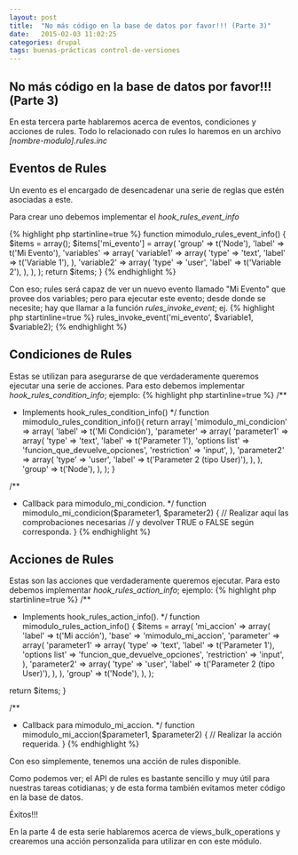 ```yaml
---
layout: post
title:  "No más código en la base de datos por favor!!! (Parte 3)"
date:   2015-02-03 11:02:25
categories: drupal
tags: buenas-prácticas control-de-versiones
---
```


## No más código en la base de datos por favor!!! (Parte 3)

En esta tercera parte hablaremos acerca de eventos, condiciones y acciones de rules.
Todo lo relacionado con rules lo haremos en un archivo *[nombre-modulo].rules.inc*

## Eventos de Rules

Un evento es el encargado de desencadenar una serie de reglas que estén asociadas a este.

Para crear uno debemos implementar el *hook_rules_event_info*

{% highlight php startinline=true %}
function mimodulo_rules_event_info() {
  $items = array();
  $items['mi_evento'] = array(
    'group' => t('Node'),
    'label' => t('Mi Evento'),
    'variables' => array(
      'variable1' => array(
        'type' => 'text',
        'label' => t('Variable 1'),
      ),
      'variable2' => array(
        'type' => 'user',
        'label' => t('Variable 2'),
      ),
    ),
  );
  return $items;
}
{% endhighlight %}

Con eso; rules será capaz de ver un nuevo evento llamado "Mi Evento" que provee dos variables; pero para ejecutar este evento; desde donde se necesite; hay que llamar a la función *rules_invoke_event*; ej.
{% highlight php startinline=true %}
rules_invoke_event('mi_evento', $variable1, $variable2);
{% endhighlight %}

## Condiciones de Rules

Estas se utilizan para asegurarse de que verdaderamente queremos ejecutar una serie de acciones.
Para esto debemos implementar *hook_rules_condition_info*; ejemplo:
{% highlight php startinline=true %}
/**
 * Implements hook_rules_condition_info()
 */
function mimodulo_rules_condition_info(){
  return array(
    'mimodulo_mi_condicion' => array(
      'label' => t('Mi Condición'),
      'parameter' => array(
        'parameter1' => array(
          'type' => 'text',
          'label' => t('Parameter 1'),
          'options list' => 'funcion_que_devuelve_opciones',
          'restriction' => 'input',
        ),
        'parameter2' => array(
          'type' => 'user',
          'label' => t('Parameter 2 (tipo User)'),
        ),
      ),
      'group' => t('Node'),
    ),
  );
}

/**
 * Callback para mimodulo_mi_condicion.
 */
function mimodulo_mi_condicion($parameter1, $parameter2) {
  // Realizar aquí las comprobaciones necesarias
  // y devolver TRUE o FALSE según corresponda.
}
{% endhighlight %}
## Acciones de Rules

Estas son las acciones que verdaderamente queremos ejecutar.
Para esto debemos implementar *hook_rules_action_info*; ejemplo:
{% highlight php startinline=true %}
/**
 * Implements hook_rules_action_info().
 */
function mimodulo_rules_action_info() {
  $items = array(
    'mi_accion' => array(
      'label' => t('Mi acción'),
      'base' => 'mimodulo_mi_accion',
      'parameter' => array(
        'parameter1' => array(
          'type' => 'text',
          'label' => t('Parameter 1'),
          'options list' => 'funcion_que_devuelve_opciones',
          'restriction' => 'input',
        ),
        'parameter2' => array(
          'type' => 'user',
          'label' => t('Parameter 2 (tipo User)'),
        ),
      ),
      'group' => t('Node'),
    ),
  );

  return $items;
}

/**
 * Callback para mimodulo_mi_accion.
 */
function mimodulo_mi_accion($parameter1, $parameter2) {
  // Realizar la acción requerida.
}
{% endhighlight %}

Con eso simplemente, tenemos una acción de rules disponible.

Como podemos ver; el API de rules es bastante sencillo y muy útil para nuestras tareas cotidianas; y de esta forma también evitamos meter código en la base de datos.

Éxitos!!!

En la parte 4 de esta serie hablaremos acerca de views_bulk_operations y crearemos una acción personzalida para utilizar en con este módulo.
